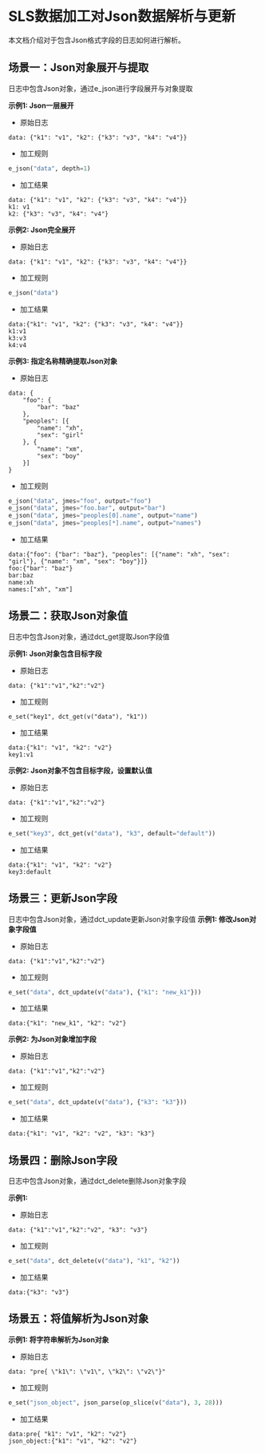 # SLS数据加工对Json数据解析与更新
本文档介绍对于包含Json格式字段的日志如何进行解析。

## 场景一：Json对象展开与提取

日志中包含Json对象，通过e_json进行字段展开与对象提取

**示例1: Json一层展开**
* 原始日志
```
data: {"k1": "v1", "k2": {"k3": "v3", "k4": "v4"}}
```
* 加工规则
```python
e_json("data", depth=1)
```
* 加工结果
```
data: {"k1": "v1", "k2": {"k3": "v3", "k4": "v4"}}
k1: v1
k2: {"k3": "v3", "k4": "v4"}
```

**示例2: Json完全展开**
* 原始日志
```
data: {"k1": "v1", "k2": {"k3": "v3", "k4": "v4"}}
```
* 加工规则
```python
e_json("data")
```
* 加工结果
```
data:{"k1": "v1", "k2": {"k3": "v3", "k4": "v4"}}
k1:v1
k3:v3
k4:v4
```

**示例3: 指定名称精确提取Json对象**
* 原始日志
```
data: {
	"foo": {
    	"bar": "baz"
    },
    "peoples": [{
        "name": "xh",
        "sex": "girl"
    }, {
        "name": "xm",
        "sex": "boy"
    }]
}
```
* 加工规则
```python
e_json("data", jmes="foo", output="foo")
e_json("data", jmes="foo.bar", output="bar")
e_json("data", jmes="peoples[0].name", output="name")
e_json("data", jmes="peoples[*].name", output="names")
```
* 加工结果
```
data:{"foo": {"bar": "baz"}, "peoples": [{"name": "xh", "sex": "girl"}, {"name": "xm", "sex": "boy"}]}
foo:{"bar": "baz"}
bar:baz
name:xh
names:["xh", "xm"]
```

## 场景二：获取Json对象值
日志中包含Json对象，通过dct_get提取Json字段值

**示例1: Json对象包含目标字段**
* 原始日志
```
data: {"k1":"v1","k2":"v2"}
```
* 加工规则
```
e_set("key1", dct_get(v("data"), "k1"))
```
* 加工结果
```
data:{"k1": "v1", "k2": "v2"}
key1:v1
```

**示例2: Json对象不包含目标字段，设置默认值**
* 原始日志
```
data: {"k1":"v1","k2":"v2"}
```
* 加工规则
```python
e_set("key3", dct_get(v("data"), "k3", default="default"))
```
* 加工结果
```
data:{"k1": "v1", "k2": "v2"}
key3:default
```

## 场景三：更新Json字段
日志中包含Json对象，通过dct_update更新Json对象字段值
**示例1: 修改Json对象字段值**
* 原始日志
```
data: {"k1":"v1","k2":"v2"}
```
* 加工规则
```python
e_set("data", dct_update(v("data"), {"k1": "new_k1"}))
```
* 加工结果
```
data:{"k1": "new_k1", "k2": "v2"}
```

**示例2: 为Json对象增加字段**
* 原始日志
```
data: {"k1":"v1","k2":"v2"}
```
* 加工规则
```python
e_set("data", dct_update(v("data"), {"k3": "k3"}))
```
* 加工结果
```
data:{"k1": "v1", "k2": "v2", "k3": "k3"}
```

## 场景四：删除Json字段
日志中包含Json对象，通过dct_delete删除Json对象字段

**示例1:**
* 原始日志
```
data: {"k1":"v1","k2":"v2", "k3": "v3"}
```
* 加工规则
```python
e_set("data", dct_delete(v("data"), "k1", "k2"))
```
* 加工结果
```
data:{"k3": "v3"}
```

## 场景五：将值解析为Json对象

**示例1: 将字符串解析为Json对象**
* 原始日志
```
data: "pre{ \"k1\": \"v1\", \"k2\": \"v2\"}"
```
* 加工规则
```python
e_set("json_object", json_parse(op_slice(v("data"), 3, 28)))
```
* 加工结果
```
data:pre{ "k1": "v1", "k2": "v2"}
json_object:{"k1": "v1", "k2": "v2"}
```